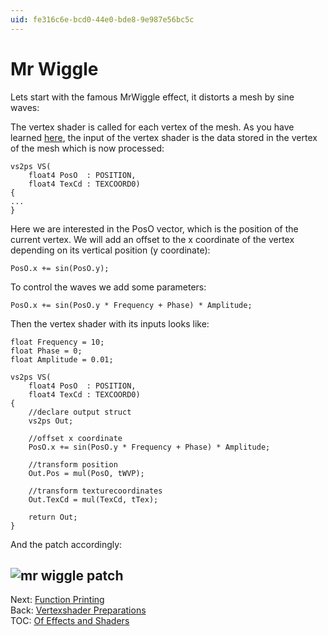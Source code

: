 ```yaml
---
uid: fe316c6e-bcd0-44e0-bde8-9e987e56bc5c
---
```


# Mr Wiggle

Lets start with the famous MrWiggle effect, it distorts a mesh by sine waves:  

The vertex shader is called for each vertex of the mesh. As you have learned [here](xref:efe56243-ca3e-4980-a8cb-8b4e086fdf25), the input of the vertex shader is the data stored in the vertex of the mesh which is now processed:  

``` ((lang=hlsl, line=0):  
vs2ps VS(  
    float4 PosO  : POSITION,
    float4 TexCd : TEXCOORD0)
{  
...  
}  

```  

Here we are interested in the PosO vector, which is the position of the current vertex. We will add an offset to the x coordinate of the vertex depending on its vertical position (y coordinate):  

```hlsl  
PosO.x += sin(PosO.y);  

```  

To control the waves we add some parameters:  

```hlsl  
PosO.x += sin(PosO.y * Frequency + Phase) * Amplitude;  

```  
Then the vertex shader with its inputs looks like:  
```hlsl  
float Frequency = 10;  
float Phase = 0;  
float Amplitude = 0.01;  

vs2ps VS(  
    float4 PosO  : POSITION,
    float4 TexCd : TEXCOORD0)
{  
    //declare output struct
    vs2ps Out;
    
    //offset x coordinate
    PosO.x += sin(PosO.y * Frequency + Phase) * Amplitude;

    //transform position
    Out.Pos = mul(PosO, tWVP);
    
    //transform texturecoordinates
    Out.TexCd = mul(TexCd, tTex);

    return Out;
}  

```  
And the patch accordingly:  

![mr wiggle patch](~/img/Basic_2010.11.26-17.09.16.png "mr wiggle patch")   
---  
Next: [Function Printing](xref:3673bac8-2d38-4de1-8d09-e1e23109b9ad)  
Back: [Vertexshader Preparations](xref:efe56243-ca3e-4980-a8cb-8b4e086fdf25)  
TOC: [Of Effects and Shaders](xref:1f40bd64-bc93-4263-98c8-50616b9f5c5c)  

